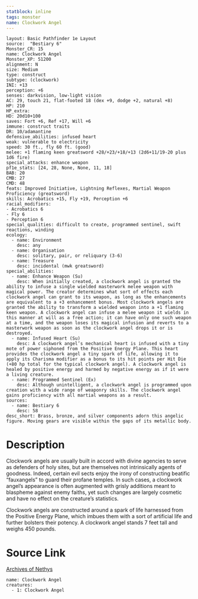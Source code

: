 ```yaml
---
statblock: inline
tags: monster
name: Clockwork Angel
---
```

```statblock
layout: Basic Pathfinder 1e Layout
source:  "Bestiary 6"
Monster_CR: 15
name: Clockwork Angel
Monster_XP: 51200
alignment: N
size: Medium
type: construct
subtype: (clockwork)
INI: +13
perception: +6
senses: darkvision, low-light vision
AC: 29, touch 21, flat-footed 18 (dex +9, dodge +2, natural +8)
HP: 210
HP_extra: 
HD: 20d10+100
saves: Fort +6, Ref +17, Will +6
immune: construct traits
DR: 10/adamantine
defensive_abilities: infused heart
weak: vulnerable to electricity
speed: 30 ft., fly 60 ft. (good)
melee: +1 flaming keen greatsword +28/+23/+18/+13 (2d6+11/19-20 plus 1d6 fire)
special_attacks: enhance weapon
pf1e_stats: [24, 28, None, None, 11, 18]
BAB: 20
CMB: 27
CMD: 48
feats: Improved Initiative, Lightning Reflexes, Martial Weapon Proficiency (greatsword)
skills: Acrobatics +15, Fly +19, Perception +6
racial_modifiers:
- Acrobatics 6
- Fly 6
- Perception 6
special_qualities: difficult to create, programmed sentinel, swift reactions, winding
ecology:
  - name: Environment
    desc: any
  - name: Organisation
    desc: solitary, pair, or reliquary (3-6)
  - name: Treasure
    desc: incidental (mwk greatsword)
special_abilities:
  - name: Enhance Weapon (Su)
    desc: When initially created, a clockwork angel is granted the ability to infuse a single wielded masterwork melee weapon with magical power. The creator determines what sort of effects each clockwork angel can grant to its weapon, as long as the enhancements are equivalent to a +3 enhancement bonus. Most clockwork angels are granted the ability to transform a wielded weapon into a +1 flaming keen weapon. A clockwork angel can infuse a melee weapon it wields in this manner at will as a free action; it can have only one such weapon at a time, and the weapon loses its magical infusion and reverts to a masterwork weapon as soon as the clockwork angel drops it or is destroyed.
  - name: Infused Heart (Su)
    desc: A clockwork angel’s mechanical heart is infused with a tiny mote of power siphoned from the Positive Energy Plane. This heart provides the clockwork angel a tiny spark of life, allowing it to apply its Charisma modifier as a bonus to its hit points per Hit Die (+80 hp total for the typical clockwork angel). A clockwork angel is healed by positive energy and harmed by negative energy as if it were a living creature.
  - name: Programmed Sentinel (Ex)
    desc: Although unintelligent, a clockwork angel is programmed upon creation with a wide range of weaponry skills. The clockwork angel gains proficiency with all martial weapons as a result.
sources:
  - name: Bestiary 6
    desc: 58
desc_short: Brass, bronze, and silver components adorn this angelic figure. Moving gears are visible within the gaps of its metallic body.
```
# Description
Clockwork angels are usually built in accord with divine agencies to serve as defenders of holy sites, but are themselves not intrinsically agents of goodness. Indeed, certain evil sects enjoy the irony of constructing beatific “fauxangels” to guard their profane temples. In such cases, a clockwork angel’s appearance is often augmented with grisly additions meant to blaspheme against enemy faiths, yet such changes are largely cosmetic and have no effect on the creature’s statistics. 

Clockwork angels are constructed around a spark of life harnessed from the Positive Energy Plane, which imbues them with a sort of artificial life and further bolsters their potency. A clockwork angel stands 7 feet tall and weighs 450 pounds.
# Source Link
[Archives of Nethys](https://aonprd.com/MonsterDisplay.aspx?ItemName=Clockwork%20Angel)
```encounter-table
name: Clockwork Angel
creatures:
  - 1: Clockwork Angel
```

